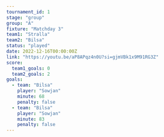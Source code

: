 ```yaml
---
tournament_id: 1
stage: "group"
group: "A"
fixture: "Matchday 3"
team1: "Stralla"
team2: "Bilsa"
status: "played"
date: 2022-12-16T00:00:00Z
link: "https://youtu.be/aP8APqz4n0U?si=gjmVBk1x9M91RG3Z"
score:
  team1_goals: 0
  team2_goals: 2
goals:
  - team: "Bilsa"
    player: "Sowjan"
    minute: 68
    penalty: false
  - team: "Bilsa"
    player: "Sowjan"
    minute: 83
    penalty: false
---
```

